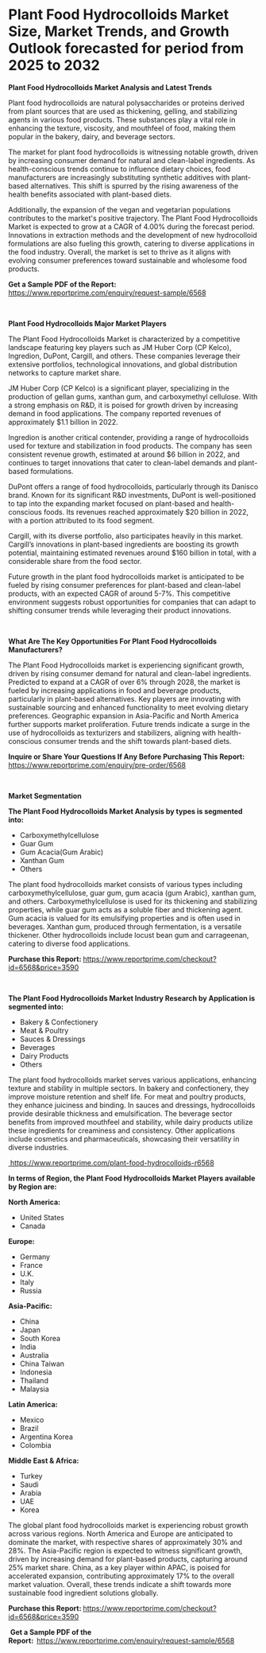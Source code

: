 <p><h1>Plant Food Hydrocolloids Market Size, Market Trends, and Growth Outlook forecasted for period from 2025 to 2032</h1></p><p><strong>Plant Food Hydrocolloids Market Analysis and Latest Trends</strong></p>
<p><p>Plant food hydrocolloids are natural polysaccharides or proteins derived from plant sources that are used as thickening, gelling, and stabilizing agents in various food products. These substances play a vital role in enhancing the texture, viscosity, and mouthfeel of food, making them popular in the bakery, dairy, and beverage sectors.</p><p>The market for plant food hydrocolloids is witnessing notable growth, driven by increasing consumer demand for natural and clean-label ingredients. As health-conscious trends continue to influence dietary choices, food manufacturers are increasingly substituting synthetic additives with plant-based alternatives. This shift is spurred by the rising awareness of the health benefits associated with plant-based diets.</p><p>Additionally, the expansion of the vegan and vegetarian populations contributes to the market's positive trajectory. The Plant Food Hydrocolloids Market is expected to grow at a CAGR of 4.00% during the forecast period. Innovations in extraction methods and the development of new hydrocolloid formulations are also fueling this growth, catering to diverse applications in the food industry. Overall, the market is set to thrive as it aligns with evolving consumer preferences toward sustainable and wholesome food products.</p></p>
<p><strong>Get a Sample PDF of the Report:&nbsp;</strong> <a href="https://www.reportprime.com/enquiry/request-sample/6568?utm_campaign=4578&utm_medium=2&utm_source=Github&utm_content=ia&utm_term=16052025&utm_id=plant-food-hydrocolloids">https://www.reportprime.com/enquiry/request-sample/6568</a></p>
<p>&nbsp;</p>
<p><strong>Plant Food Hydrocolloids Major Market Players</strong></p>
<p><p>The Plant Food Hydrocolloids Market is characterized by a competitive landscape featuring key players such as JM Huber Corp (CP Kelco), Ingredion, DuPont, Cargill, and others. These companies leverage their extensive portfolios, technological innovations, and global distribution networks to capture market share.</p><p>JM Huber Corp (CP Kelco) is a significant player, specializing in the production of gellan gums, xanthan gum, and carboxymethyl cellulose. With a strong emphasis on R&D, it is poised for growth driven by increasing demand in food applications. The company reported revenues of approximately $1.1 billion in 2022.</p><p>Ingredion is another critical contender, providing a range of hydrocolloids used for texture and stabilization in food products. The company has seen consistent revenue growth, estimated at around $6 billion in 2022, and continues to target innovations that cater to clean-label demands and plant-based formulations.</p><p>DuPont offers a range of food hydrocolloids, particularly through its Danisco brand. Known for its significant R&D investments, DuPont is well-positioned to tap into the expanding market focused on plant-based and health-conscious foods. Its revenues reached approximately $20 billion in 2022, with a portion attributed to its food segment.</p><p>Cargill, with its diverse portfolio, also participates heavily in this market. Cargill’s innovations in plant-based ingredients are boosting its growth potential, maintaining estimated revenues around $160 billion in total, with a considerable share from the food sector.</p><p>Future growth in the plant food hydrocolloids market is anticipated to be fueled by rising consumer preferences for plant-based and clean-label products, with an expected CAGR of around 5-7%. This competitive environment suggests robust opportunities for companies that can adapt to shifting consumer trends while leveraging their product innovations.</p></p>
<p>&nbsp;</p>
<p><strong>What Are The Key Opportunities For Plant Food Hydrocolloids Manufacturers?</strong></p>
<p><p>The Plant Food Hydrocolloids market is experiencing significant growth, driven by rising consumer demand for natural and clean-label ingredients. Predicted to expand at a CAGR of over 6% through 2028, the market is fueled by increasing applications in food and beverage products, particularly in plant-based alternatives. Key players are innovating with sustainable sourcing and enhanced functionality to meet evolving dietary preferences. Geographic expansion in Asia-Pacific and North America further supports market proliferation. Future trends indicate a surge in the use of hydrocolloids as texturizers and stabilizers, aligning with health-conscious consumer trends and the shift towards plant-based diets.</p></p>
<p><strong>Inquire or Share Your Questions If Any Before Purchasing This Report:</strong> <a href="https://www.reportprime.com/enquiry/pre-order/6568?utm_campaign=4578&utm_medium=2&utm_source=Github&utm_content=ia&utm_term=16052025&utm_id=plant-food-hydrocolloids">https://www.reportprime.com/enquiry/pre-order/6568</a></p>
<p>&nbsp;</p>
<p><strong>Market Segmentation</strong></p>
<p><strong>The Plant Food Hydrocolloids Market Analysis by types is segmented into:</strong></p>
<p><ul><li>Carboxymethylcellulose</li><li>Guar Gum</li><li>Gum Acacia(Gum Arabic)</li><li>Xanthan Gum</li><li>Others</li></ul></p>
<p><p>The plant food hydrocolloids market consists of various types including carboxymethylcellulose, guar gum, gum acacia (gum Arabic), xanthan gum, and others. Carboxymethylcellulose is used for its thickening and stabilizing properties, while guar gum acts as a soluble fiber and thickening agent. Gum acacia is valued for its emulsifying properties and is often used in beverages. Xanthan gum, produced through fermentation, is a versatile thickener. Other hydrocolloids include locust bean gum and carrageenan, catering to diverse food applications.</p></p>
<p><strong>Purchase this Report:&nbsp;</strong><a href="https://www.reportprime.com/checkout?id=6568&price=3590&utm_campaign=4578&utm_medium=2&utm_source=Github&utm_content=ia&utm_term=16052025&utm_id=plant-food-hydrocolloids">https://www.reportprime.com/checkout?id=6568&price=3590</a></p>
<p>&nbsp;</p>
<p><strong>The Plant Food Hydrocolloids Market Industry Research by Application is segmented into:</strong></p>
<p><ul><li>Bakery & Confectionery</li><li>Meat & Poultry</li><li>Sauces & Dressings</li><li>Beverages</li><li>Dairy Products</li><li>Others</li></ul></p>
<p><p>The plant food hydrocolloids market serves various applications, enhancing texture and stability in multiple sectors. In bakery and confectionery, they improve moisture retention and shelf life. For meat and poultry products, they enhance juiciness and binding. In sauces and dressings, hydrocolloids provide desirable thickness and emulsification. The beverage sector benefits from improved mouthfeel and stability, while dairy products utilize these ingredients for creaminess and consistency. Other applications include cosmetics and pharmaceuticals, showcasing their versatility in diverse industries.</p></p>
<p><a href="https://www.reportprime.com/plant-food-hydrocolloids-r6568?utm_campaign=4578&utm_medium=2&utm_source=Github&utm_content=ia&utm_term=16052025&utm_id=plant-food-hydrocolloids">&nbsp;https://www.reportprime.com/plant-food-hydrocolloids-r6568</a></p>
<p><strong>In terms of Region, the Plant Food Hydrocolloids Market Players available by Region are:</strong></p>
<p>
    <p> <strong> North America: </strong>
        <ul>
            <li>United States</li>
            <li>Canada</li>
        </ul>
        </p> 
    <p> <strong> Europe: </strong>
        <ul>
            <li>Germany</li>
            <li>France</li>
            <li>U.K.</li>
            <li>Italy</li>
            <li>Russia</li>
        </ul>
        </p> 
    <p> <strong> Asia-Pacific: </strong>
        <ul>
            <li>China</li>
            <li>Japan</li>
            <li>South Korea</li>
            <li>India</li>
            <li>Australia</li>
            <li>China Taiwan</li>
            <li>Indonesia</li>
            <li>Thailand</li>
            <li>Malaysia</li>
        </ul>
        </p> 
    <p> <strong> Latin America: </strong>
        <ul>
            <li>Mexico</li>
            <li>Brazil</li>
            <li>Argentina Korea</li>
            <li>Colombia</li>
        </ul>
        </p> 
    <p> <strong> Middle East & Africa: </strong>
        <ul>
            <li>Turkey</li>
            <li>Saudi</li>
            <li>Arabia</li>
            <li>UAE</li>
            <li>Korea</li>
        </ul>
    </p>
    </p>
<p><p>The global plant food hydrocolloids market is experiencing robust growth across various regions. North America and Europe are anticipated to dominate the market, with respective shares of approximately 30% and 28%. The Asia-Pacific region is expected to witness significant growth, driven by increasing demand for plant-based products, capturing around 25% market share. China, as a key player within APAC, is poised for accelerated expansion, contributing approximately 17% to the overall market valuation. Overall, these trends indicate a shift towards more sustainable food ingredient solutions globally.</p></p>
<p><strong>Purchase this Report: </strong><a href="https://www.reportprime.com/checkout?id=6568&price=3590&utm_campaign=4578&utm_medium=2&utm_source=Github&utm_content=ia&utm_term=16052025&utm_id=plant-food-hydrocolloids">https://www.reportprime.com/checkout?id=6568&price=3590</a></p>
<p>&nbsp;<strong>Get a Sample PDF of the Report:&nbsp;&nbsp;</strong><a href="https://www.reportprime.com/enquiry/request-sample/6568?utm_campaign=4578&utm_medium=2&utm_source=Github&utm_content=ia&utm_term=16052025&utm_id=plant-food-hydrocolloids">https://www.reportprime.com/enquiry/request-sample/6568</a></p>
<p><strong></strong></p>
<p><p></p><p></p><p></p></p>